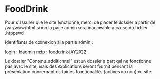 # FoodDrink

Pour s'assurer que le site fonctionne, merci de placer le dossier a partir de /var/www/html sinon la page admin sera inaccesible a cause du fichier .htppswd

Identifiants de connexion à la partie admin :

login : fdadmin
mdp : fooddrinkJAY2022

Le dossier "Contenu_additionnel" est un dossier à part qui ne fonctionne pas avec le site, mais des explications seront fournit pendant la présentation concernant certaines fonctionalités (actives ou non) du site.